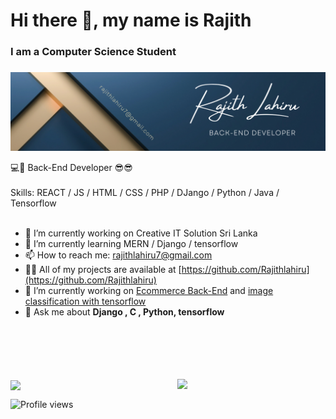 ### <h1><b>Hi there 👋, my name is Rajith</b></h1>
#### <h3>I am a Computer Science Student<h3>
![I am a Computer Science Student](https://github.com/Rajithlahiru/Rajithlahiru/blob/main/cover%20photo.png?raw=true)  


💻🔩 Back-End Developer 😎😎
<br><br>
Skills:  REACT / JS / HTML / CSS / PHP / DJango / Python / Java / Tensorflow
<br><br>
- 🔭 I’m currently working on Creative IT Solution Sri Lanka 
- 🌱 I’m currently learning MERN / Django / tensorflow 
- 📫 How to reach me: rajithlahiru7@gmail.com 
- 👨‍💻 All of my projects are available at [https://github.com/Rajithlahiru](https://github.com/Rajithlahiru)  
- 🔭 I’m currently working on [Ecommerce Back-End](https://github.com/Rajithlahiru/E--Commerce-Back-end.git) and [image classification with tensorflow](https://github.com/Rajithlahiru/Machine-Learning-Tensorflow.git)
- 💬 Ask me about **Django , C , Python, tensorflow**

    
    
    
    
<br><br><br><br><br>
<img align="right" width="47%" src="https://github-readme-stats.vercel.app/api?username=Rajithlahiru&show_icons=true&count_private=true&theme=tokyonight"/>
<img align="center" width="47%" src="https://github-readme-stats.vercel.app/api/top-langs/?username=Rajithlahiru&layout=compact" />



  ![Profile views](https://gpvc.arturio.dev/Rajithlahiru) 



